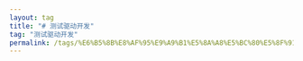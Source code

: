 ```yaml
---
layout: tag
title: "# 测试驱动开发"
tag: "测试驱动开发"
permalink: /tags/%E6%B5%8B%E8%AF%95%E9%A9%B1%E5%8A%A8%E5%BC%80%E5%8F%91/
---
```

